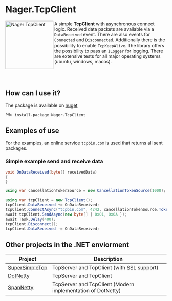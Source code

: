 # Nager.TcpClient

<img src="https://raw.githubusercontent.com/nager/Nager.TcpClient/main/doc/icon.png" width="150" title="Nager TcpClient" alt="Nager TcpClient" align="left">

A simple **TcpClient** with asynchronous connect logic. Received data packets are available via a `DataReceived` event. There are also events for `Connected` and `Disconnected`. Additionally there is the possibility to enable `TcpKeepAlive`. The library offers the possibility to pass an `ILogger` for logging. There are extensive tests for all major operating systems (ubuntu, windows, macos).

<br>
<br>

## How can I use it?

The package is available on [nuget](https://www.nuget.org/packages/Nager.TcpClient)
```
PM> install-package Nager.TcpClient
```

## Examples of use

For the examples, an online service `tcpbin.com` is used that returns all sent packages. 

### Simple example send and receive data

```cs
void OnDataReceived(byte[] receivedData)
{
}

using var cancellationTokenSource = new CancellationTokenSource(1000);

using var tcpClient = new TcpClient();
tcpClient.DataReceived += OnDataReceived;
tcpClient.ConnectAsync("tcpbin.com", 4242, cancellationTokenSource.Token);
await tcpClient.SendAsync(new byte[] { 0x01, 0x0A });
await Task.Delay(400);
tcpClient.Disconnect();
tcpClient.DataReceived -= OnDataReceived;
```

## Other projects in the .NET enviorment

| Project | Description |
| ------------- | ------------- |
| [SuperSimpleTcp](https://github.com/jchristn/SuperSimpleTcp) | TcpServer and TcpClient (with SSL support) |
| [DotNetty](https://github.com/Azure/DotNetty) | TcpServer and TcpClient |
| [SpanNetty](https://github.com/cuteant/SpanNetty) | TcpServer and TcpClient (Modern implementation of DotNetty) |
